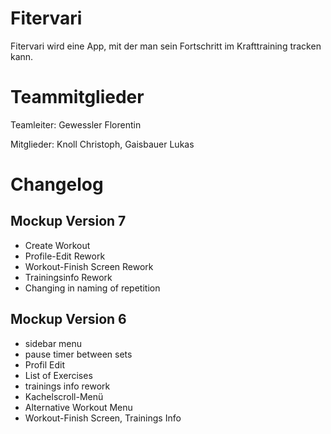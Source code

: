 # Fitervari

Fitervari wird eine App, mit der man sein Fortschritt im Krafttraining tracken kann.


# Teammitglieder

Teamleiter: Gewessler Florentin

Mitglieder: Knoll Christoph, Gaisbauer Lukas

# Changelog

## Mockup Version 7
   * Create Workout
   * Profile-Edit Rework
   * Workout-Finish Screen Rework
   * Trainingsinfo Rework
   * Changing in naming of repetition

## Mockup Version 6
   * sidebar menu
   * pause timer between sets
   * Profil Edit
   * List of Exercises
   * trainings info rework
   * Kachelscroll-Menü
   * Alternative Workout Menu
   * Workout-Finish Screen, Trainings Info
   